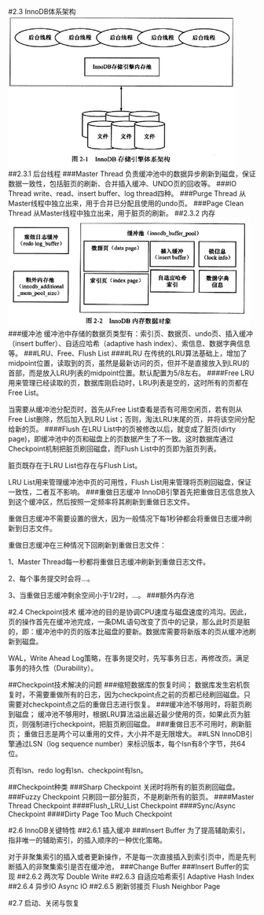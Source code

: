 #2.3 InnoDB体系架构
![体系架构](./png/体系架构.png)
##2.3.1 后台线程
###Master Thread
负责缓冲池中的数据异步刷新到磁盘，保证数据一致性，包括脏页的刷新、合并插入缓冲、UNDO页的回收等。
###IO Thread
write、read、insert buffer、log thread四种。
###Purge Thread
从Master线程中独立出来，用于合并已分配且使用的undo页。
###Page Clean Thread
从Master线程中独立出来，用于脏页的刷新。
##2.3.2 内存
![内存数据对象](./png/内存数据对象.png)
###缓冲池
缓冲池中存储的数据页类型有：索引页、数据页、undo页、插入缓冲（insert buffer）、自适应哈希（adaptive hash index）、索信息、数据字典信息等。
###LRU、Free、Flush List
####LRU
在传统的LRU算法基础上，增加了midpoint位置，读取到的页，虽然是最新访问的页，但并不是直接放入到LRU的首部，而是放入LRU列表的midpoint位置。默认配置为5/8左右。
####Free
LRU用来管理已经读取的页，数据库刚启动时，LRU列表是空的，这时所有的页都在Free List。

当需要从缓冲池分配页时，首先从Free List查看是否有可用空闲页，若有则从Free List删除，然后加入到LRU List；否则，淘汰LRU末尾的页，并将该空间分配给新的页。
####Flush
在LRU List中的页被修改以后，就变成了脏页(dirty page)，即缓冲池中的页和磁盘上的页数据产生了不一致。这时数据库通过Checkpoint机制把脏页刷回磁盘，而Flush List中的页即为脏页列表。

脏页既存在于LRU List也存在与Flush List。

LRU List用来管理缓冲池中页的可用性，Flush List用来管理将页刷回磁盘，保证一致性，二者互不影响。
###重做日志缓冲
InnoDB引擎首先把重做日志信息放入到这个缓冲区，然后按照一定频率将其刷新到重做日志文件。

重做日志缓冲不需要设置的很大，因为一般情况下每1秒钟都会将重做日志缓冲刷新到日志文件。

重做日志缓冲在三种情况下回刷新到重做日志文件：

1、Master Thread每一秒都将重做日志缓冲刷新到重做日志文件。

2、每个事务提交时会将...。

3、当重做日志缓冲剩余空间小于1/2时，...。
###额外内存池


#2.4 Checkpoint技术
缓冲池的目的是协调CPU速度与磁盘速度的鸿沟。因此，页的操作首先在缓冲池完成，一条DML语句改变了页中的记录，那么此时页是脏的，即：缓冲池中的页的版本比磁盘的要新。数据库需要将新版本的页从缓冲池刷新到磁盘。

WAL，Write Ahead Log策略，在事务提交时，先写事务日志，再修改页。满足事务的持久性（Durability）。

##Checkpoint技术解决的问题
###缩短数据库的恢复时间；
数据库发生宕机恢复时，不需要重做所有的日志，因为checkpoint点之前的页都已经刷回磁盘。只需要对checkpoint点之后的重做日志进行恢复。
###缓冲池不够用时，将脏页刷到磁盘；
缓冲池不够用时，根据LRU算法溢出最近最少使用的页，如果此页为脏页，则强制进行checkpoint，把脏页刷回磁盘。
###重做日志不可用时，刷新脏页；
重做日志是两个可以重用的文件，大小并不是无限增大。
##LSN
InnoDB引擎通过LSN（log sequence number）来标识版本，每个lsn有8个字节，共64位。

页有lsn、redo log有lsn、checkpoint有lsn。

##Checkpoint种类
###Sharp Checkpoint
关闭时将所有的脏页刷回磁盘。
###Fuzzy Checkpoint
只刷回一部分脏页，不是刷新所有的脏页。
####Master Thread Checkpoint
####Flush_LRU_List Checkpoint
####Sync/Async Checkpoint
####Dirty Page Too Much Checkpoint


#2.6 InnoDB关键特性
##2.6.1 插入缓冲
###Insert Buffer
为了提高辅助索引，指非唯一的辅助索引，的插入顺序的一种优化策略。

对于非聚集索引的插入或者更新操作，不是每一次直接插入到索引页中，而是先判断插入的非聚集索引是否在缓冲池，
###Change Buffer
###Insert Buffer的实现
##2.6.2 两次写
Double Write
##2.6.3 自适应哈希索引
Adaptive Hash Index
##2.6.4 异步IO
Async IO
##2.6.5 刷新邻接页
Flush Neighbor Page


#2.7 启动、关闭与恢复